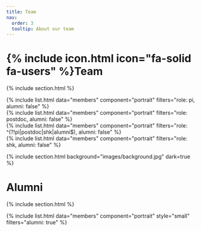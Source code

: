```yaml
---
title: Team
nav:
  order: 3
  tooltip: About our team
---
```


# {% include icon.html icon="fa-solid fa-users" %}Team

{% include section.html %}

{% include list.html data="members" component="portrait" filters="role: pi, alumni: false" %}
<br>
{% include list.html data="members" component="portrait" filters="role: postdoc, alumni: false" %}
<br>
{% include list.html data="members" component="portrait" filters="role: ^(?!pi|postdoc|shk|alumni$), alumni: false" %}
<br>
{% include list.html data="members" component="portrait" filters="role: shk, alumni: false" %}

{% include section.html background="images/background.jpg" dark=true %}

# Alumni

{% include section.html %}

{% include list.html data="members" component="portrait" style="small" filters="alumni: true" %}
